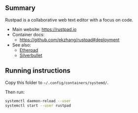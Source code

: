 ## Summary

Rustpad is a collaborative web text editor with a focus on code.

* Main website: https://rustpad.io
* Container docs:
  * https://github.com/ekzhang/rustpad#deployment
* See also:
  * [Etherpad](../etherpad)
  * [Silverbullet](../silverbullet)

## Running instructions

Copy this folder to `~/.config/containers/systemd/`.

Then run:

```bash
systemctl daemon-reload --user
systemctl start --user rustpad
```
